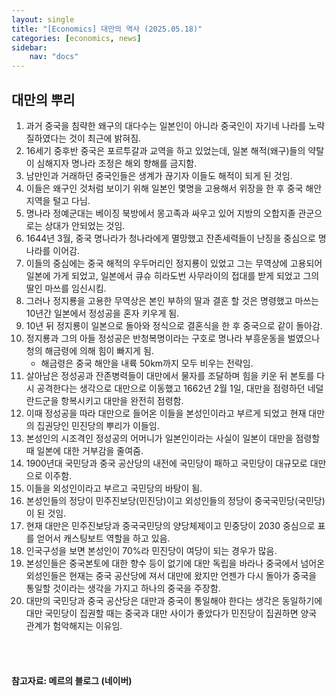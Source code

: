 ```yaml
---
layout: single
title: "[Economics] 대만의 역사 (2025.05.18)"
categories: [economics, news]
sidebar:
    nav: "docs"
---
```


## 대만의 뿌리
1. 과거 중국을 침략한 왜구의 대다수는 일본인이 아니라 중국인이 자기네 나라를 노략질하였다는 것이 최근에 밝혀짐.
1. 16세기 중후반 중국은 포르투갈과 교역을 하고 있었는데, 일본 해적(왜구)들의 약탈이 심해지자 명나라 조정은 해외 향해를 금지함.
1. 남만인과 거래하던 중국인들은 생계가 끊기자 이들도 해적이 되게 된 것임.
1. 이들은 왜구인 것처럼 보이기 위해 일본인 몇명을 고용해서 위장을 한 후 중국 해안 지역을 털고 다님.
1. 명나라 정예군대는 베이징 북방에서 몽고족과 싸우고 있어 지방의 오합지졸 관군으로는 상대가 안되었는 것임.
1. 1644년 3월, 중국 명나라가 청나라에게 멸망했고 잔존세력들이 난징을 중심으로 명나라를 이어감.
1. 이들의 중심에는 중국 해적의 우두머리인 정지룡이 있었고 그는 무역상에 고용되어 일본에 가게 되었고, 일본에서 큐슈 히라도번 사무라이의 접대를 받게 되었고 그의 딸인 마쓰를 임신시킴.
1. 그러나 정지룡을 고용한 무역상은 본인 부하의 딸과 결혼 할 것은 명령했고 마쓰는 10년간 일본에서 정성공을 혼자 키우게 됨.
1. 10년 뒤 정지룡이 일본으로 돌아와 정식으로 결혼식을 한 후 중국으로 같이 돌아감.
1. 정지룡과 그의 아들 정성공은 반청복명이라는 구호로 명나라 부흥운동을 벌였으나 청의 해금령에 의해 힘이 빠지게 됨.
    - 해금령은 중국 해안을 내륙 50km까지 모두 비우는 전략임.
1. 살아남은 정성공과 잔존병력들이 대만에서 물자를 조달하며 힘을 키운 뒤 본토를 다시 공격한다는 생각으로 대만으로 이동했고 1662년 2월 1일, 대만을 점령하던 네덜란드군을 항복시키고 대만을 완전히 점령함.
1. 이때 정성공을 따라 대만으로 들어온 이들을 본성인이라고 부르게 되었고 현재 대만의 집권당인 민진당의 뿌리가 이들임.
1. 본성인의 시조격인 정성공의 어머니가 일본인이라는 사실이 일본이 대만을 점령할 때 일본에 대한 거부감을 줄여줌.
1. 1900년대 국민당과 중국 공산당의 내전에 국민당이 패하고 국민당이 대규모로 대만으로 이주함.
1. 이들을 외성인이라고 부르고 국민당의 바탕이 됨.
1. 본성인들의 정당이 민주진보당(민진당)이고 외성인들의 정당이 중국국민당(국민당)이 된 것임.
1. 현재 대만은 민주진보당과 중국국민당의 양당체제이고 민중당이 2030 중심으로 표를 얻어서 캐스팅보트 역할을 하고 있음.
1. 인국구성을 보면 본성인이 70%라 민진당이 여당이 되는 경우가 많음.
1. 본성인들은 중국본토에 대한 향수 등이 없기에 대만 독립을 바라나 중국에서 넘어온 외성인들은 현재는 중국 공산당에 져서 대만에 왔지만 언젠가 다시 돌아가 중국을 통일할 것이라는 생각을 가지고 하나의 중국을 주장함.
1. 대만의 국민당과 중국 공산당은 대만과 중국이 통일해야 한다는 생각은 동일하기에 대만 국민당이 집권할 때는 중국과 대만 사이가 좋았다가 민진당이 집권하면 양국 관계가 험악해지는 이유임.


<br/>
<br/>

#### 참고자료: 메르의 블로그 (네이버)